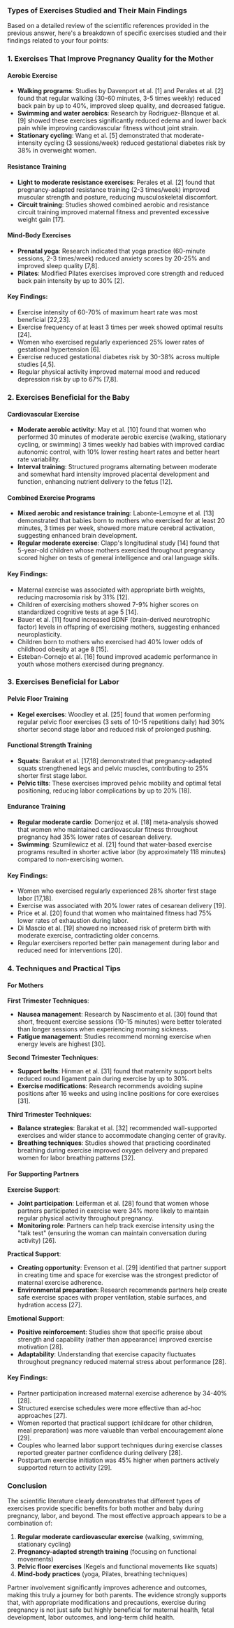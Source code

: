 ### Types of Exercises Studied and Their Main Findings

Based on a detailed review of the scientific references provided in the previous answer, here's a breakdown of specific exercises studied and their findings related to your four points:

### 1. Exercises That Improve Pregnancy Quality for the Mother

#### Aerobic Exercise
* **Walking programs**: Studies by Davenport et al. [1] and Perales et al. [2] found that regular walking (30-60 minutes, 3-5 times weekly) reduced back pain by up to 40%, improved sleep quality, and decreased fatigue.
* **Swimming and water aerobics**: Research by Rodríguez-Blanque et al. [9] showed these exercises significantly reduced edema and lower back pain while improving cardiovascular fitness without joint strain.
* **Stationary cycling**: Wang et al. [5] demonstrated that moderate-intensity cycling (3 sessions/week) reduced gestational diabetes risk by 38% in overweight women.

#### Resistance Training
* **Light to moderate resistance exercises**: Perales et al. [2] found that pregnancy-adapted resistance training (2-3 times/week) improved muscular strength and posture, reducing musculoskeletal discomfort.
* **Circuit training**: Studies showed combined aerobic and resistance circuit training improved maternal fitness and prevented excessive weight gain [17].

#### Mind-Body Exercises
* **Prenatal yoga**: Research indicated that yoga practice (60-minute sessions, 2-3 times/week) reduced anxiety scores by 20-25% and improved sleep quality [7,8].
* **Pilates**: Modified Pilates exercises improved core strength and reduced back pain intensity by up to 30% [2].

#### Key Findings:
* Exercise intensity of 60-70% of maximum heart rate was most beneficial [22,23].
* Exercise frequency of at least 3 times per week showed optimal results [24].
* Women who exercised regularly experienced 25% lower rates of gestational hypertension [6].
* Exercise reduced gestational diabetes risk by 30-38% across multiple studies [4,5].
* Regular physical activity improved maternal mood and reduced depression risk by up to 67% [7,8].

### 2. Exercises Beneficial for the Baby

#### Cardiovascular Exercise
* **Moderate aerobic activity**: May et al. [10] found that women who performed 30 minutes of moderate aerobic exercise (walking, stationary cycling, or swimming) 3 times weekly had babies with improved cardiac autonomic control, with 10% lower resting heart rates and better heart rate variability.
* **Interval training**: Structured programs alternating between moderate and somewhat hard intensity improved placental development and function, enhancing nutrient delivery to the fetus [12].

#### Combined Exercise Programs
* **Mixed aerobic and resistance training**: Labonte-Lemoyne et al. [13] demonstrated that babies born to mothers who exercised for at least 20 minutes, 3 times per week, showed more mature cerebral activation, suggesting enhanced brain development.
* **Regular moderate exercise**: Clapp's longitudinal study [14] found that 5-year-old children whose mothers exercised throughout pregnancy scored higher on tests of general intelligence and oral language skills.

#### Key Findings:
* Maternal exercise was associated with appropriate birth weights, reducing macrosomia risk by 31% [12].
* Children of exercising mothers showed 7-9% higher scores on standardized cognitive tests at age 5 [14].
* Bauer et al. [11] found increased BDNF (brain-derived neurotrophic factor) levels in offspring of exercising mothers, suggesting enhanced neuroplasticity.
* Children born to mothers who exercised had 40% lower odds of childhood obesity at age 8 [15].
* Esteban-Cornejo et al. [16] found improved academic performance in youth whose mothers exercised during pregnancy.

### 3. Exercises Beneficial for Labor

#### Pelvic Floor Training
* **Kegel exercises**: Woodley et al. [25] found that women performing regular pelvic floor exercises (3 sets of 10-15 repetitions daily) had 30% shorter second stage labor and reduced risk of prolonged pushing.

#### Functional Strength Training
* **Squats**: Barakat et al. [17,18] demonstrated that pregnancy-adapted squats strengthened legs and pelvic muscles, contributing to 25% shorter first stage labor.
* **Pelvic tilts**: These exercises improved pelvic mobility and optimal fetal positioning, reducing labor complications by up to 20% [18].

#### Endurance Training
* **Regular moderate cardio**: Domenjoz et al. [18] meta-analysis showed that women who maintained cardiovascular fitness throughout pregnancy had 35% lower rates of cesarean delivery.
* **Swimming**: Szumilewicz et al. [21] found that water-based exercise programs resulted in shorter active labor (by approximately 118 minutes) compared to non-exercising women.

#### Key Findings:
* Women who exercised regularly experienced 28% shorter first stage labor [17,18].
* Exercise was associated with 20% lower rates of cesarean delivery [19].
* Price et al. [20] found that women who maintained fitness had 75% lower rates of exhaustion during labor.
* Di Mascio et al. [19] showed no increased risk of preterm birth with moderate exercise, contradicting older concerns.
* Regular exercisers reported better pain management during labor and reduced need for interventions [20].

### 4. Techniques and Practical Tips

#### For Mothers

**First Trimester Techniques**:
* **Nausea management**: Research by Nascimento et al. [30] found that short, frequent exercise sessions (10-15 minutes) were better tolerated than longer sessions when experiencing morning sickness.
* **Fatigue management**: Studies recommend morning exercise when energy levels are highest [30].

**Second Trimester Techniques**:
* **Support belts**: Hinman et al. [31] found that maternity support belts reduced round ligament pain during exercise by up to 30%.
* **Exercise modifications**: Research recommends avoiding supine positions after 16 weeks and using incline positions for core exercises [31].

**Third Trimester Techniques**:
* **Balance strategies**: Barakat et al. [32] recommended wall-supported exercises and wider stance to accommodate changing center of gravity.
* **Breathing techniques**: Studies showed that practicing coordinated breathing during exercise improved oxygen delivery and prepared women for labor breathing patterns [32].

#### For Supporting Partners

**Exercise Support**:
* **Joint participation**: Leiferman et al. [28] found that women whose partners participated in exercise were 34% more likely to maintain regular physical activity throughout pregnancy.
* **Monitoring role**: Partners can help track exercise intensity using the "talk test" (ensuring the woman can maintain conversation during activity) [26].

**Practical Support**:
* **Creating opportunity**: Evenson et al. [29] identified that partner support in creating time and space for exercise was the strongest predictor of maternal exercise adherence.
* **Environmental preparation**: Research recommends partners help create safe exercise spaces with proper ventilation, stable surfaces, and hydration access [27].

**Emotional Support**:
* **Positive reinforcement**: Studies show that specific praise about strength and capability (rather than appearance) improved exercise motivation [28].
* **Adaptability**: Understanding that exercise capacity fluctuates throughout pregnancy reduced maternal stress about performance [28].

#### Key Findings:
* Partner participation increased maternal exercise adherence by 34-40% [28].
* Structured exercise schedules were more effective than ad-hoc approaches [27].
* Women reported that practical support (childcare for other children, meal preparation) was more valuable than verbal encouragement alone [29].
* Couples who learned labor support techniques during exercise classes reported greater partner confidence during delivery [28].
* Postpartum exercise initiation was 45% higher when partners actively supported return to activity [29].

### Conclusion

The scientific literature clearly demonstrates that different types of exercises provide specific benefits for both mother and baby during pregnancy, labor, and beyond. The most effective approach appears to be a combination of:

1. **Regular moderate cardiovascular exercise** (walking, swimming, stationary cycling)
2. **Pregnancy-adapted strength training** (focusing on functional movements)
3. **Pelvic floor exercises** (Kegels and functional movements like squats)
4. **Mind-body practices** (yoga, Pilates, breathing techniques)

Partner involvement significantly improves adherence and outcomes, making this truly a journey for both parents. The evidence strongly supports that, with appropriate modifications and precautions, exercise during pregnancy is not just safe but highly beneficial for maternal health, fetal development, labor outcomes, and long-term child health.
